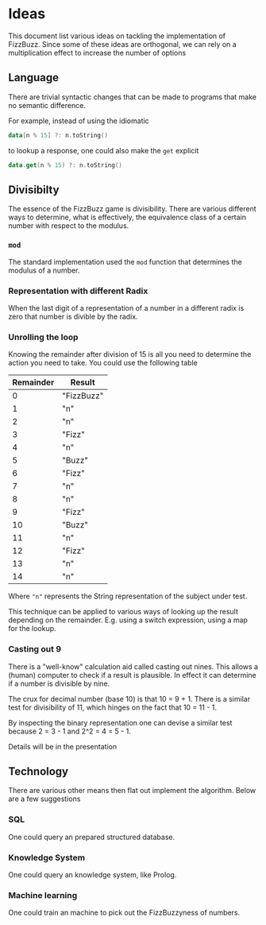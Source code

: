 # Ideas

This document list various ideas on tackling the implementation of FizzBuzz.
Since some of these ideas are orthogonal, we can rely on a multiplication
effect to increase the number of options

## Language
There are trivial syntactic changes that can be made to programs that make no
semantic difference.

For example, instead of using the idiomatic

```kotlin
data[n % 15] ?: n.toString()
```

to lookup a response, one could also make the `get` explicit

```kotlin
data.get(n % 15) ?: n.toString()
```

## Divisibilty
The essence of the FizzBuzz game is divisibility. There are various different
ways to determine, what is effectively, the equivalence class of a certain
number with respect to the modulus.

### `mod`
The standard implementation used the `mod` function that determines the modulus
of a number.

### Representation with different Radix
When the last digit of a representation of a number in a different radix is
zero that number is divible by the radix.

### Unrolling the loop
Knowing the remainder after division of 15 is all you need to determine the
action you need to take. You could use the following table

| Remainder | Result     |
|-----------|------------|
| 0         | "FizzBuzz" |
| 1         | "n"        |
| 2         | "n"        |
| 3         | "Fizz"     |
| 4         | "n"        |
| 5         | "Buzz"     |
| 6         | "Fizz"     |
| 7         | "n"        |
| 8         | "n"        |
| 9         | "Fizz"     |
| 10        | "Buzz"     |
| 11        | "n"        |
| 12        | "Fizz"     |
| 13        | "n"        |
| 14        | "n"        |

Where `"n"` represents the String representation of the subject under test.

This technique can be applied to various ways of looking up the result
depending on the remainder. E.g. using a switch expression, using a map for the
lookup.

### Casting out 9
There is a "well-know" calculation aid called casting out nines. This allows a
(human) computer to check if a result is plausible. In effect it can determine
if a number is divisible by nine.

The crux for decimal number (base 10) is that 10 = 9 + 1. There is a similar
test for divisibility of 11, which hinges on the fact that 10 = 11 - 1.

By inspecting the binary representation one can devise a similar test because
2 = 3 - 1 and 2^2 = 4 = 5 - 1.

Details will be in the presentation

## Technology
There are various other means then flat out implement the algorithm. Below are
a few suggestions

### SQL
One could query an prepared structured database.

### Knowledge System
One could query an knowledge system, like Prolog.

### Machine learning
One could train an machine to pick out the FizzBuzzyness of numbers.
